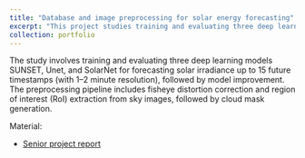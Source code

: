 ```yaml
---
title: "Database and image preprocessing for solar energy forecasting"
excerpt: "This project studies training and evaluating three deep learning models SUNSET, Unet, and SolarNet for forecasting solar irradiance on SIRTA, SKIPPD, and CUEE datasets. <br/><img src='/images/portfolio-Y2024-Kongpob-Kanawut.png'>"
collection: portfolio
---
```


The study involves training and evaluating three deep learning models SUNSET, Unet, and SolarNet for forecasting solar irradiance up to 15 future timestamps (with 1–2 minute resolution), followed by model improvement. The preprocessing pipeline includes fisheye distortion correction and region of interest (RoI) extraction from sky images, followed by cloud mask generation.

Material:
- [Senior project report](https://drive.google.com/file/d/1CT8Mi-VFRB4X8Ct3NKapmp9PWd7xMMp_/view?usp=sharing) 

